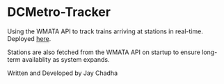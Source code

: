 # DCMetro-Tracker

Using the WMATA API to track trains arriving at stations in real-time. Deployed [here](https://jaychadha-uva.github.io/DCMetro-Tracker/?station=G03).

Stations are also fetched from the WMATA API on startup to ensure long-term availablity as system expands.

Written and Developed by Jay Chadha
